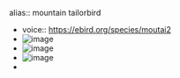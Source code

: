 alias:: mountain tailorbird

- voice:: https://ebird.org/species/moutai2
- ![image](https://ipfs.io/ipfs/QmWewt1Rupe1ALt86BRGJbWjqmiVqFTm8BmcfoQ8qEnLr2)
- ![image](https://ipfs.io/ipfs/QmWb7unvYXH57jJibriDKN5yWtLu6efGoi4rHrBVwXBeqX)
- ![image](https://ipfs.io/ipfs/QmPdEjP6EdtyGSeLDhrmGxY1MZvGgMcfcSUxJSREZTdo25)
-